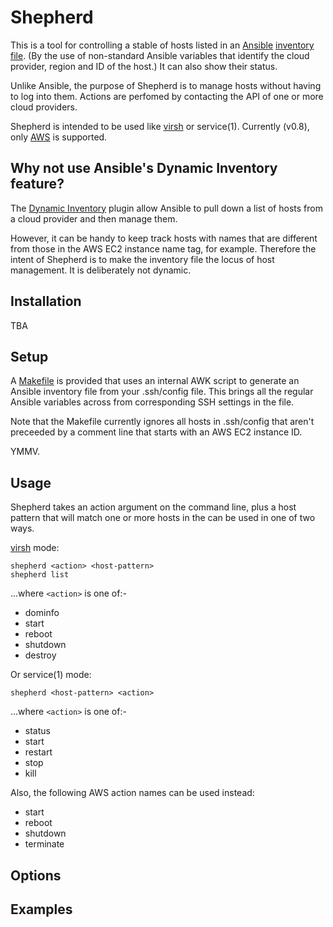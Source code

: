 Shepherd
========

This is a tool for controlling a stable of hosts listed in an
[Ansible][] [inventory file][Ansible_inventory].  (By the use of
non-standard Ansible variables that identify the cloud provider, region
and ID of the host.)  It can also show their status.

Unlike Ansible, the purpose of Shepherd is to manage hosts without
having to log into them.  Actions are perfomed by contacting the API of
one or more cloud providers.

Shepherd is intended to be used like [virsh][] or service(1).  Currently (v0.8),
only [AWS][] is supported.

  [Ansible]: http://www.ansible.com/
  [Ansible_inventory]: http://docs.ansible.com/intro_inventory.html
  [virsh]: http://libvirt.org/virshcmdref.html
  [AWS]:   http://aws.amazon.com

Why not use Ansible's Dynamic Inventory feature?
------------------------------------------------
The [Dynamic Inventory][dyn] plugin allow Ansible to pull down
a list of hosts from a cloud provider and then manage them.

However, it can be handy to keep track hosts with names that are
different from those in the AWS EC2 instance name tag, for example.
Therefore the intent of Shepherd is to make the inventory file the locus
of host management.  It is deliberately not dynamic.

  [dyn]: http://docs.ansible.com/intro_dynamic_inventory.html


Installation
------------

TBA

Setup
-----

A [Makefile](Makefile) is provided that uses an internal AWK script to
generate an Ansible inventory file from your .ssh/config file.  This
brings all the regular Ansible variables across from corresponding
SSH settings in the file.

Note that the Makefile currently ignores all hosts in .ssh/config that
aren't preceeded by a comment line that starts with an AWS EC2 instance ID.

YMMV.


Usage
-----
Shepherd takes an action argument on the command line, plus a host
pattern that will match one or more hosts in the  can be used in one of
two ways.

[virsh][] mode:

    shepherd <action> <host-pattern>
    shepherd list

...where `<action>` is one of:-

  - dominfo
  - start
  - reboot
  - shutdown
  - destroy

Or service(1) mode:

    shepherd <host-pattern> <action>

...where `<action>` is one of:-

  - status
  - start
  - restart
  - stop
  - kill

Also, the following AWS action names can be used instead:

  - start
  - reboot
  - shutdown
  - terminate

Options
-------

Examples
--------
